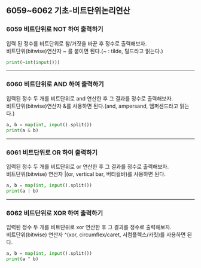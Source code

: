 ## 6059~6062 기초-비트단위논리연산

### 6059 비트단위로 NOT 하여 출력하기

입력 된 정수를 비트단위로 참/거짓을 바꾼 후 정수로 출력해보자.  
비트단위(bitwise)연산자 ~ 를 붙이면 된다.(~ : tilde, 틸드라고 읽는다.)

```python
print(~int(input()))
```

---

### 6060 비트단위로 AND 하여 출력하기

입력된 정수 두 개를 비트단위로 and 연산한 후 그 결과를 정수로 출력해보자.  
비트단위(bitwise)연산자 &를 사용하면 된다.(and, ampersand, 앰퍼센드라고 읽는다.)

```python
a, b = map(int, input().split())
print(a & b)
```

---

### 6061 비트단위로 OR 하여 출력하기

입력된 정수 두 개를 비트단위로 or 연산한 후 그 결과를 정수로 출력해보자.  
비트단위(bitwise) 연산자 |(or, vertical bar, 버티컬바)를 사용하면 된다.

```python
a, b = map(int, input().split())
print(a | b)
```

---

### 6062 비트단위로 XOR 하여 출력하기

입력된 정수 두 개를 비트단위로 xor 연산한 후 그 결과를 정수로 출력해보자.  
비트단위(bitwise) 연산자 ^(xor, circumflex/caret, 서컴플렉스/카릿)를 사용하면 된다.

```python
a, b = map(int, input().split())
print(a ^ b)
```
